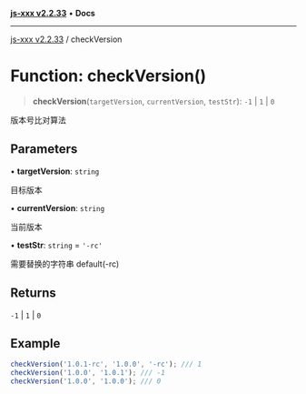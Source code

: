 [**js-xxx v2.2.33**](../README.md) • **Docs**

***

[js-xxx v2.2.33](../README.md) / checkVersion

# Function: checkVersion()

> **checkVersion**(`targetVersion`, `currentVersion`, `testStr`): `-1` \| `1` \| `0`

版本号比对算法

## Parameters

• **targetVersion**: `string`

目标版本

• **currentVersion**: `string`

当前版本

• **testStr**: `string` = `'-rc'`

需要替换的字符串 default(-rc)

## Returns

`-1` \| `1` \| `0`

## Example

```ts
checkVersion('1.0.1-rc', '1.0.0', '-rc'); /// 1
checkVersion('1.0.0', '1.0.1'); /// -1
checkVersion('1.0.0', '1.0.0'); /// 0
```
